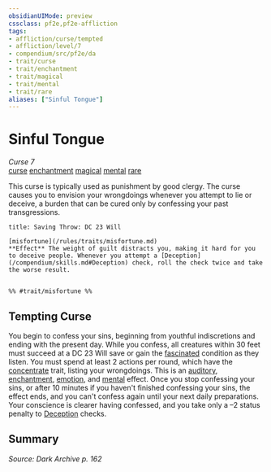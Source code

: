 ```yaml
---
obsidianUIMode: preview
cssclass: pf2e,pf2e-affliction
tags:
- affliction/curse/tempted
- affliction/level/7
- compendium/src/pf2e/da
- trait/curse
- trait/enchantment
- trait/magical
- trait/mental
- trait/rare
aliases: ["Sinful Tongue"]
---
```

# Sinful Tongue
*Curse 7*  
[curse](/rules/traits/curse.md)  [enchantment](/rules/traits/enchantment.md)  [magical](/rules/traits/magical.md)  [mental](/rules/traits/mental.md)  [rare](/rules/traits/rare.md)  

This curse is typically used as punishment by good clergy. The curse causes you to envision your wrongdoings whenever you attempt to lie or deceive, a burden that can be cured only by confessing your past transgressions.

```ad-inline-affliction
title: Saving Throw: DC 23 Will

[misfortune](/rules/traits/misfortune.md)  
**Effect** The weight of guilt distracts you, making it hard for you to deceive people. Whenever you attempt a [Deception](/compendium/skills.md#Deception) check, roll the check twice and take the worse result.


%% #trait/misfortune %%
```

## Tempting Curse

You begin to confess your sins, beginning from youthful indiscretions and ending with the present day. While you confess, all creatures within 30 feet must succeed at a DC 23 Will save or gain the [fascinated](/rules/conditions.md#Fascinated) condition as they listen. You must spend at least 2 actions per round, which have the [concentrate](/rules/traits/concentrate.md) trait, listing your wrongdoings. This is an [auditory](/rules/traits/auditory.md), [enchantment](/rules/traits/enchantment.md), [emotion](/rules/traits/emotion.md), and [mental](/rules/traits/mental.md) effect. Once you stop confessing your sins, or after 10 minutes if you haven't finished confessing your sins, the effect ends, and you can't confess again until your next daily preparations. Your conscience is clearer having confessed, and you take only a –2 status penalty to [Deception](/compendium/skills.md#Deception) checks.

## Summary

*Source: Dark Archive p. 162*